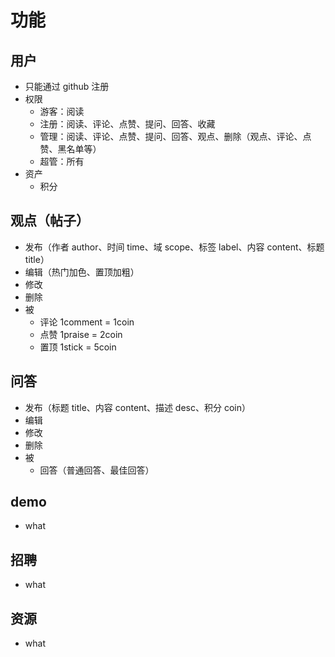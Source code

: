 # 功能

## 用户
- 只能通过 github 注册
- 权限
	- 游客：阅读
	- 注册：阅读、评论、点赞、提问、回答、收藏
	- 管理：阅读、评论、点赞、提问、回答、观点、删除（观点、评论、点赞、黑名单等）
	- 超管：所有
- 资产
	- 积分


## 观点（帖子）
- 发布（作者 author、时间 time、域 scope、标签 label、内容 content、标题 title）
- 编辑（热门加色、置顶加粗）
- 修改
- 删除
- 被
	- 评论 1comment = 1coin
	- 点赞 1praise = 2coin
	- 置顶 1stick = 5coin


## 问答
- 发布（标题 title、内容 content、描述 desc、积分 coin）
- 编辑
- 修改
- 删除
- 被
	- 回答（普通回答、最佳回答）


## demo
- what


## 招聘
- what


## 资源
- what